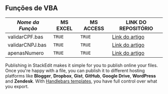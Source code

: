 ## Funções de VBA

| *Nome da Função*     | MS EXCEL  | MS ACCESS | LINK DO REPOSITÓRIO    |
|----------------------|-----------|-----------|------------------------|
|validarCPF.bas        |`TRUE`     |`TRUE`     | [Link do artigo ](https://github.com/SamuelOliveiraBRA/vba/tree/main/funcoes/validacoes/) |
|validarCNPJ.bas       |`TRUE`     |`TRUE`     | [Link do artigo ](https://github.com/SamuelOliveiraBRA/vba/tree/main/funcoes/validacoes/) |
|apenasNumero          |`TRUE`     |`TRUE`     | [Link do artigo ](https://github.com/SamuelOliveiraBRA/vba/tree/main/funcoes/tratamento_de_dados/) |

Publishing in StackEdit makes it simple for you to publish online your files. Once you're happy with a file, you can publish it to different hosting platforms like **Blogger**, **Dropbox**, **Gist**, **GitHub**, **Google Drive**, **WordPress** and **Zendesk**. With [Handlebars templates](http://handlebarsjs.com/), you have full control over what you export.
